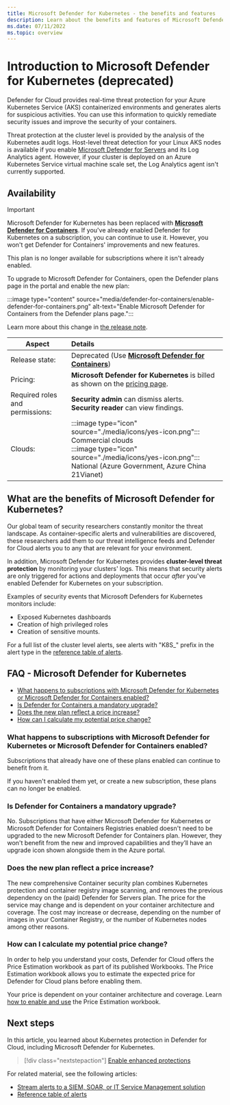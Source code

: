 ```yaml
---
title: Microsoft Defender for Kubernetes - the benefits and features
description: Learn about the benefits and features of Microsoft Defender for Kubernetes.
ms.date: 07/11/2022
ms.topic: overview
---
```


# Introduction to Microsoft Defender for Kubernetes (deprecated)


Defender for Cloud provides real-time threat protection for your Azure Kubernetes Service (AKS) containerized environments and generates alerts for suspicious activities. You can use this information to quickly remediate security issues and improve the security of your containers.

Threat protection at the cluster level is provided by the analysis of the Kubernetes audit logs. 
Host-level threat detection for your Linux AKS nodes is available if you enable [Microsoft Defender for Servers](defender-for-servers-introduction.md) and its Log Analytics agent. However, if your cluster is deployed on an Azure Kubernetes Service virtual machine scale set, the Log Analytics agent isn't currently supported.

## Availability

> [!IMPORTANT]
> Microsoft Defender for Kubernetes has been replaced with [**Microsoft Defender for Containers**](defender-for-containers-introduction.md). If you've already enabled Defender for Kubernetes on a subscription, you can continue to use it. However, you won't get Defender for Containers' improvements and new features.
>
> This plan is no longer available for subscriptions where it isn't already enabled.
>
> To upgrade to Microsoft Defender for Containers, open the Defender plans page in the portal and enable the new plan:
>
> :::image type="content" source="media/defender-for-containers/enable-defender-for-containers.png" alt-text="Enable Microsoft Defender for Containers from the Defender plans page.":::
>
> Learn more about this change in [the release note](release-notes-archive.md#microsoft-defender-for-containers-plan-released-for-general-availability-ga).


|Aspect|Details|
|----|:----|
|Release state:|Deprecated (Use [**Microsoft Defender for Containers**](defender-for-containers-introduction.md))|
|Pricing:|**Microsoft Defender for Kubernetes** is billed as shown on the [pricing page](https://azure.microsoft.com/pricing/details/defender-for-cloud/).|
|Required roles and permissions:|**Security admin** can dismiss alerts.<br>**Security reader** can view findings.|
|Clouds:|:::image type="icon" source="./media/icons/yes-icon.png"::: Commercial clouds<br>:::image type="icon" source="./media/icons/yes-icon.png"::: National (Azure Government, Azure China 21Vianet)|


## What are the benefits of Microsoft Defender for Kubernetes?

Our global team of security researchers constantly monitor the threat landscape. As container-specific alerts and vulnerabilities are discovered, these researchers add them to our threat intelligence feeds and Defender for Cloud alerts you to any that are relevant for your environment.

In addition, Microsoft Defender for Kubernetes provides **cluster-level threat protection** by monitoring your clusters' logs. This means that security alerts are only triggered for actions and deployments that occur *after* you've enabled Defender for Kubernetes on your subscription.

Examples of security events that Microsoft Defenders for Kubernetes monitors include:

- Exposed Kubernetes dashboards
- Creation of high privileged roles
- Creation of sensitive mounts.

For a full list of the cluster level alerts, see alerts with "K8S_" prefix in the alert type in the [reference table of alerts](alerts-reference.md#alerts-k8scluster).

## FAQ - Microsoft Defender for Kubernetes

- [What happens to subscriptions with Microsoft Defender for Kubernetes or Microsoft Defender for Containers enabled?](#what-happens-to-subscriptions-with-microsoft-defender-for-kubernetes-or-microsoft-defender-for-containers-enabled)
- [Is Defender for Containers a mandatory upgrade?](#is-defender-for-containers-a-mandatory-upgrade)
- [Does the new plan reflect a price increase?](#does-the-new-plan-reflect-a-price-increase)
- [How can I calculate my potential price change?](#how-can-i-calculate-my-potential-price-change)

### What happens to subscriptions with Microsoft Defender for Kubernetes or Microsoft Defender for Containers enabled?

Subscriptions that already have one of these plans enabled can continue to benefit from it.

If you haven't enabled them yet, or create a new subscription, these plans can no longer be enabled.

### Is Defender for Containers a mandatory upgrade?

No. Subscriptions that have either Microsoft Defender for Kubernetes or Microsoft Defender for Containers Registries enabled doesn't need to be upgraded to the new Microsoft Defender for Containers plan. However, they won't benefit from the new and improved capabilities and they’ll have an upgrade icon shown alongside them in the Azure portal. 

### Does the new plan reflect a price increase?

The new comprehensive Container security plan combines Kubernetes protection and container registry image scanning, and removes the previous dependency on the (paid) Defender for Servers plan. The price for the service may change and is dependent on your container architecture and coverage. The cost may increase or decrease, depending on the number of images in your Container Registry, or the number of Kubernetes nodes among other reasons.

### How can I calculate my potential price change?

In order to help you understand your costs, Defender for Cloud offers the Price Estimation workbook as part of its published Workbooks. The Price Estimation workbook allows you to estimate the expected price for Defender for Cloud plans before enabling them.

Your price is dependent on your container architecture and coverage. Learn [how to enable and use](https://techcommunity.microsoft.com/t5/microsoft-defender-for-cloud/microsoft-defender-for-cloud-price-estimation-dashboard/ba-p/3247622) the Price Estimation workbook.

## Next steps

In this article, you learned about Kubernetes protection in Defender for Cloud, including Microsoft Defender for Kubernetes.

> [!div class="nextstepaction"]
> [Enable enhanced protections](enable-enhanced-security.md)

For related material, see the following articles:

- [Stream alerts to a SIEM, SOAR, or IT Service Management solution](export-to-siem.md)
- [Reference table of alerts](alerts-reference.md)
